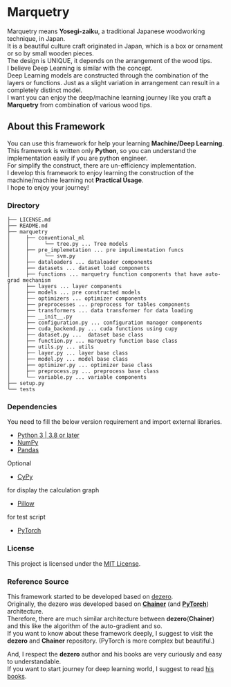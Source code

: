 # Marquetry
Marquetry means **Yosegi-zaiku**, a traditional Japanese woodworking technique, in Japan.  
It is a beautiful culture craft originated in Japan, which is a box or ornament or so by small wooden pieces.  
The design is UNIQUE, it depends on the arrangement of the wood tips.  
I believe Deep Learning is similar with the concept.  
Deep Learning models are constructed through the combination of the layers or functions. 
Just as a slight variation in arrangement can result in a completely distinct model.  
I want you can enjoy the deep/machine learning journey like 
you craft a **Marquetry** from combination of various wood tips. 

## About this Framework
You can use this framework for help your learning **Machine/Deep Learning**.  
This framework is written only **Python**, so you can understand the implementation easily if you are python engineer.  
For simplify the construct, there are un-efficiency implementation.  
I develop this framework to enjoy learning the construction of the machine/machine learning not **Practical Usage**.  
I hope to enjoy your journey!  

### Directory
```
├── LICENSE.md
├── README.md
├── marquetry
│     ├── conventional_ml
│     │     └── tree.py ... Tree models
│     ├── pre_implemetation ... pre impulimentation funcs
│     │     └── svm.py
│     ├── dataloaders ... dataloader components
│     ├── datasets ... dataset load components
│     ├── functions ... marquetry function components that have auto-grad mechanism
│     ├── layers ... layer components
│     ├── models ... pre constructed models
│     ├── optimizers ... optimizer components
│     ├── preprocesses ... preprocess for tables components
│     ├── transformers ... data transformer for data loading
│     ├── __init__.py
│     ├── configuration.py ... configuration manager components
│     ├── cuda_backend.py ... cuda functions using cupy
│     ├── dataset.py ...  dataset base class
│     ├── function.py ... marquetry function base class 
│     ├── utils.py ... utils
│     ├── layer.py ... layer base class
│     ├── model.py ... model base class
│     ├── optimizer.py ... optimizer base class
│     ├── preprocess.py ... preprocess base class
│     └── variable.py ... variable components
├── setup.py
└── tests

```

### Dependencies
You need to fill the below version requirement and import external libraries. 

 - [Python 3 | 3.8 or later](https://docs.python.org/3/)
 - [NumPy](https://numpy.org/)
 - [Pandas](https://pandas.pydata.org/)

Optional
 - [CyPy](https://cupy.dev/)

for display the calculation graph
 - [Pillow](https://pillow.readthedocs.io/en/stable/)

for test script
 - [PyTorch](https://pytorch.org/)


### License
This project is licensed under the [MIT License](LICENSE.md).


### Reference Source
This framework started to be developed based on [dezero](https://github.com/oreilly-japan/deep-learning-from-scratch-3).  
Originally, the dezero was developed based on **[Chainer](https://tutorials.chainer.org/ja/)**
(and **[PyTorch](https://pytorch.org/)**) architecture.   
Therefore, there are much similar architecture between **dezero**(**Chainer**) and 
this like the algorithm of the auto-gradient and so.  
If you want to know about these framework deeply, I suggest to visit the **dezero** and **Chainer** repository. 
(PyTorch is more complex but beautiful.)

And, I respect the **dezero** author and his books are very curiously and easy to understandable.  
If you want to start journey for deep learning world, I suggest to read [his books](https://www.oreilly.co.jp/books/9784873117584/).  
